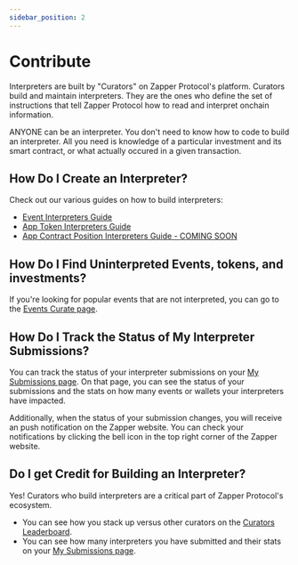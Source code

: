 ```yaml
---
sidebar_position: 2
---
```


# Contribute

Interpreters are built by "Curators" on Zapper Protocol's platform. Curators build and maintain interpreters. They are the ones who define the set of instructions that tell Zapper Protocol how to read and interpret onchain information.

ANYONE can be an interpreter. You don't need to know how to code to build an interpreter. All you need is knowledge of a particular investment and its smart contract, or what actually occured in a given transaction.

## How Do I Create an Interpreter?

Check out our various guides on how to build interpreters:

- [Event Interpreters Guide](/docs/Interpretation/event-interpretation/guide.md)
- [App Token Interpreters Guide](/docs/Interpretation/app-token-interpretation/guide.md)
- [App Contract Position Interpreters Guide - COMING SOON](/docs/Interpretation/app-contract-position-interpretation/guide.md)
<!-- TODO - update ACPI guide when ready for launch -->

## How Do I Find Uninterpreted Events, tokens, and investments?

If you're looking for popular events that are not interpreted, you can go to the [Events Curate page](https://zapper.xyz/curate/events).

<!-- TODO - add ATI, ACPI curate pages -->

## How Do I Track the Status of My Interpreter Submissions?

You can track the status of your interpreter submissions on your [My Submissions page](https://zapper.xyz/my-submissions). On that page, you can see the status of your submissions and the stats on how many events or wallets your interpreters have impacted.

Additionally, when the status of your submission changes, you will receive an push notification on the Zapper website. You can check your notifications by clicking the bell icon in the top right corner of the Zapper website.

<!-- TODO - add screenshot of notifications -->

## Do I get Credit for Building an Interpreter?

Yes! Curators who build interpreters are a critical part of Zapper Protocol's ecosystem.

- You can see how you stack up versus other curators on the [Curators Leaderboard](https://zapper.xyz/leaderboard).
- You can see how many interpreters you have submitted and their stats on your [My Submissions page](https://zapper.xyz/my-submissions).
